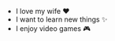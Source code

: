 * I love my wife :heart:
* I want to learn new things :sparkles:
* I enjoy video games :video_game:
